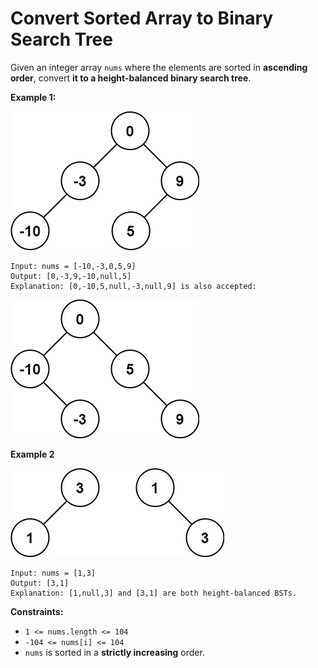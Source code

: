 # Convert Sorted Array to Binary Search Tree

Given an integer array `nums` where the elements are sorted in **ascending order**, convert __it to a **height-balanced** binary search tree__.

**Example 1:**

![Example 1](btree1.jpg)
```
Input: nums = [-10,-3,0,5,9]
Output: [0,-3,9,-10,null,5]
Explanation: [0,-10,5,null,-3,null,9] is also accepted:
```
![Example 1 option](btree2.jpg)

**Example 2**

![Example 2](btree.jpg)
```
Input: nums = [1,3]
Output: [3,1]
Explanation: [1,null,3] and [3,1] are both height-balanced BSTs.
```

**Constraints:**
* `1 <= nums.length <= 104`
* `-104 <= nums[i] <= 104`
* `nums` is sorted in a **strictly increasing** order.
